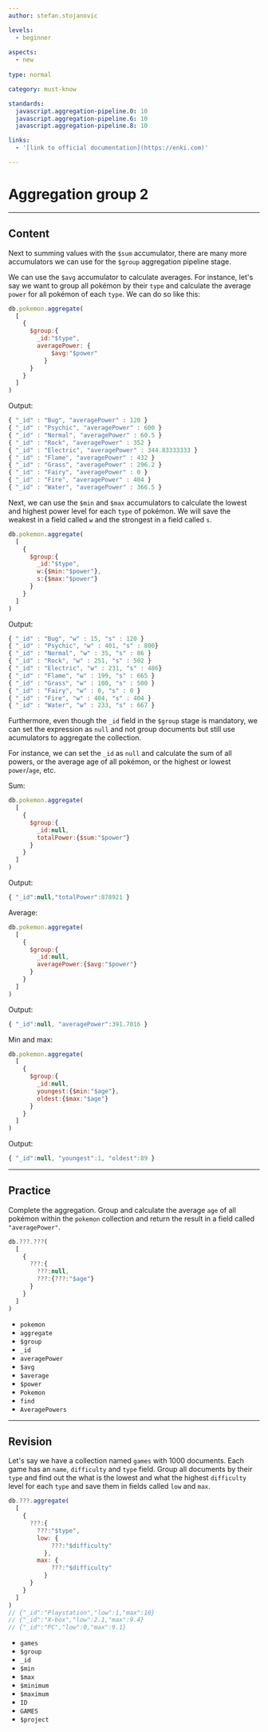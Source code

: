 ```yaml
---
author: stefan.stojanovic

levels:
  - beginner
  
aspects:
  - new
    
type: normal

category: must-know

standards:
  javascript.aggregation-pipeline.0: 10
  javascript.aggregation-pipeline.6: 10
  javascript.aggregation-pipeline.8: 10

links:
  - '[link to official documentation](https://enki.com)'

---
```

# Aggregation group 2
---
## Content

Next to summing values with the `$sum` accumulator, there are many more accumulators we can use for the `$group` aggregation pipeline stage.

We can use the `$avg` accumulator to calculate averages. For instance, let's say we want to group all pokémon by their `type` and calculate the average `power` for all pokémon of each `type`. We can do so like this:
```javascript
db.pokemon.aggregate(
  [
    {
      $group:{
        _id:"$type", 
        averagePower: {
            $avg:"$power"
          }
      }
    }
  ]
)
```
Output:
```javascript
{ "_id" : "Bug", "averagePower" : 120 }
{ "_id" : "Psychic", "averagePower" : 600 }
{ "_id" : "Normal", "averagePower" : 60.5 }
{ "_id" : "Rock", "averagePower" : 352 }
{ "_id" : "Electric", "averagePower" : 344.83333333 }
{ "_id" : "Flame", "averagePower" : 432 }
{ "_id" : "Grass", "averagePower" : 296.2 }
{ "_id" : "Fairy", "averagePower" : 0 }
{ "_id" : "Fire", "averagePower" : 404 }
{ "_id" : "Water", "averagePower" : 366.5 }
```

Next, we can use the `$min` and `$max` accumulators to calculate the lowest and highest power level for each `type` of pokémon. We will save the weakest in a field called `w` and the strongest in a field called `s`.
```javascript
db.pokemon.aggregate(
  [
    {
      $group:{
        _id:"$type", 
        w:{$min:"$power"}, 
        s:{$max:"$power"}
      }
    }
  ]
)
```
Output:
```javascript
{ "_id" : "Bug", "w" : 15, "s" : 120 }
{ "_id" : "Psychic", "w" : 401, "s" : 800}
{ "_id" : "Normal", "w" : 35, "s" : 86 }
{ "_id" : "Rock", "w" : 251, "s" : 502 }
{ "_id" : "Electric", "w" : 231, "s" : 486}
{ "_id" : "Flame", "w" : 199, "s" : 665 }
{ "_id" : "Grass", "w" : 100, "s" : 500 }
{ "_id" : "Fairy", "w" : 0, "s" : 0 }
{ "_id" : "Fire", "w" : 404, "s" : 404 }
{ "_id" : "Water", "w" : 233, "s" : 667 }
```

Furthermore, even though the `_id` field in the `$group` stage is mandatory, we can set the expression as `null` and not group documents but still use acumulators to aggregate the collection.

For instance, we can set the `_id` as `null` and calculate the sum of all powers, or the average age of all pokémon, or the highest or lowest `power`/`age`, etc.

Sum:
```javascript
db.pokemon.aggregate(
  [
    {
      $group:{
        _id:null,
        totalPower:{$sum:"$power"} 
      }
    }
  ]
)
```
Output:
```javascript
{ "_id":null,"totalPower":878921 }
```
Average:
```javascript
db.pokemon.aggregate(
  [
    {
      $group:{
        _id:null,
        averagePower:{$avg:"$power"} 
      }
    }
  ]
)
```
Output:
```javascript
{ "_id":null, "averagePower":391.7016 }
```
Min and max:
```javascript
db.pokemon.aggregate(
  [
    {
      $group:{
        _id:null, 
        youngest:{$min:"$age"}, 
        oldest:{$max:"$age"}
      }
    }
  ]
)
```
Output:
```javascript
{ "_id":null, "youngest":1, "oldest":89 }
```
---
## Practice

Complete the aggregation.
Group and calculate the average `age` of all pokémon within the `pokemon` collection and return the result in a field called `"averagePower"`.

```javascript
db.???.???(
  [
    {
      ???:{
        ???:null,
        ???:{???:"$age"} 
      }
    }
  ]
)
```

* `pokemon`
* `aggregate`
* `$group`
* `_id`
* `averagePower`
* `$avg`
* `$average`
* `$power`
* `Pokemon`
* `find`
* `AveragePowers`


---
## Revision

Let's say we have a collection named `games` with 1000 documents. Each game has an `name`, `difficulty` and `type` field. Group all documents by their `type` and find out the what is the lowest and what the highest `difficulty` level for each `type` and save them in fields called `low` and `max`.

```javascript
db.???.aggregate(
  [
    {
      ???:{
        ???:"$type", 
        low: {
            ???:"$difficulty"
          }, 
        max: {
            ???:"$difficulty"
          }
      }
    }
  ]
)
// {"_id":"Playstation","low":1,"max":10}
// {"_id":"X-box","low":2.1,"max":9.4}
// {"_id":"PC","low":0,"max":9.1}
```

* `games`
* `$group`
* `_id`
* `$min`
* `$max`
* `$minimum`
* `$maximum`
* `ID`
* `GAMES`
* `$project`
